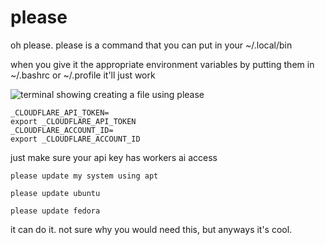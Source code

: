 # please

oh please. please is a command that you can put in your ~/.local/bin

when you give it the appropriate environment variables by putting them in
~/.bashrc or ~/.profile it'll just work

![terminal showing creating a file using please](https://pastebin.seanbehan.ca/xbPSLDL6Vr.png)

```
_CLOUDFLARE_API_TOKEN=
export _CLOUDFLARE_API_TOKEN
_CLOUDFLARE_ACCOUNT_ID=
export _CLOUDFLARE_ACCOUNT_ID
```

just make sure your api key has workers ai access

```
please update my system using apt
```

```
please update ubuntu
```

```
please update fedora
```

it can do it. not sure why you would need this, but anyways it's cool.
